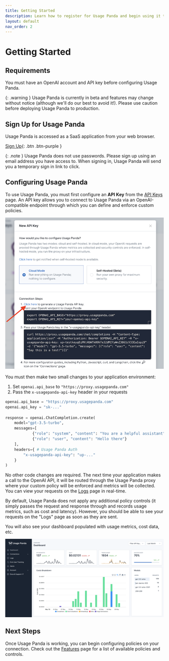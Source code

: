 ```yaml
---
title: Getting Started
description: Learn how to register for Usage Panda and begin using it to layer production features over your usage of OpenAI APIs.
layout: default
nav_order: 2
---
```


# Getting Started

## Requirements
You must have an OpenAI account and API key before configuring Usage Panda.

{: .warning }
Usage Panda is currently in beta and features may change without notice (although we'll do our best to avoid it!). Please use caution before deploying Usage Panda to production.

## Sign Up for Usage Panda
Usage Panda is accessed as a SaaS application from your web browser.

[Sign Up](https://app.usagepanda.com/signin){: .btn .btn-purple }

{: .note }
Usage Panda does not use passwords. Please sign up using an email address you have access to. When signing in, Usage Panda will send you a temporary sign in link to click.

## Configuring Usage Panda

To use Usage Panda, you must first configure an **API Key** from the [API Keys](https://app.usagepanda.com/connections?new=true) page. An API key allows you to connect to Usage Panda via an OpenAI-compatible endpoint through which you can define and enforce custom policies.

![New API Key](assets/images/usage-panda-new-key.png)

You must then make two small changes to your application environment:
1. Set `openai.api_base` to `"https://proxy.usagepanda.com"`
2. Pass the `x-usagepanda-api-key` header in your requests

```python
openai.api_base = "https://proxy.usagepanda.com"
openai.api_key = "sk-..."

response = openai.ChatCompletion.create(
    model="gpt-3.5-turbo",
    messages=[
            {"role": "system", "content": "You are a helpful assistant"},
            {"role": "user", "content": "Hello there"}
    ],
    headers={ # Usage Panda Auth
        "x-usagepanda-api-key": "up-..."
    }
)
```

No other code changes are required. The next time your application makes a call to the OpenAI API, it will be routed through the Usage Panda proxy where your custom policy will be enforced and metrics will be collected. You can view your requests on the [Logs](https://app.usagepanda.com/records) page in real-time.

By default, Usage Panda does not apply any additional policy controls (it simply passes the request and response through and records usage metrics, such as cost and latency). However, you should be able to see your requests on the "Logs" page as soon as they are sent.

You will also see your dashboard populated with usage metrics, cost data, etc.

![Dashboard](assets/images/usage-panda-dashboard.png)

## Next Steps
Once Usage Panda is working, you can begin configuring policies on your connection. Check out the [Features](/features.html) page for a list of available policies and controls.